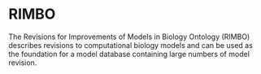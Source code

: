 # RIMBO
The Revisions for Improvements of Models in Biology Ontology (RIMBO) describes revisions to computational biology models and can be used as the foundation for a model database containing large numbers of model revision.
